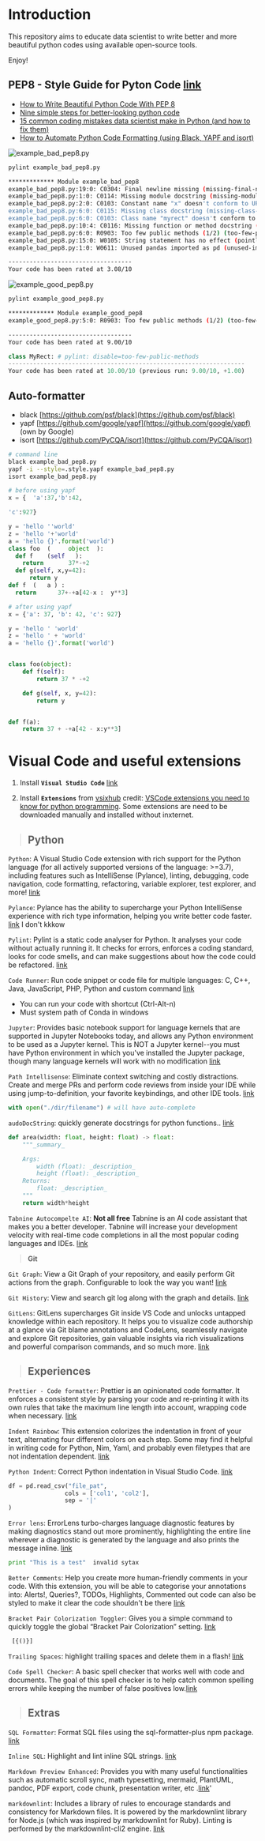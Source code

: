 # Introduction
This repository aims to educate data scientist to write better and more beautiful python codes using available open-source tools.

Enjoy!
## PEP8 - Style Guide for Pyton Code [link](https://peps.python.org/pep-0008/)
- [How to Write Beautiful Python Code With PEP 8](https://realpython.com/python-pep8/)
- [Nine simple steps for better-looking python code](https://towardsdatascience.com/nine-simple-steps-for-better-looking-python-code-87e5d9d3b1cf)
- [15 common coding mistakes data scientist make in Python (and how to fix them)](https://towardsdatascience.com/15-common-coding-mistakes-data-scientist-make-in-python-and-how-to-fix-them-7760467498af)
- [How to Automate Python Code Formatting (using Black, YAPF and isort)](https://www.youtube.com/watch?v=q2d5vrw1Lss)

![example_bad_pep8.py](/img/example_bad.PNG)
```sh
pylint example_bad_pep8.py

************* Module example_bad_pep8
example_bad_pep8.py:19:0: C0304: Final newline missing (missing-final-newline)
example_bad_pep8.py:1:0: C0114: Missing module docstring (missing-module-docstring)
example_bad_pep8.py:2:0: C0103: Constant name "x" doesn't conform to UPPER_CASE naming style (invalid-name)
example_bad_pep8.py:6:0: C0115: Missing class docstring (missing-class-docstring)
example_bad_pep8.py:6:0: C0103: Class name "myrect" doesn't conform to PascalCase naming style (invalid-name)
example_bad_pep8.py:10:4: C0116: Missing function or method docstring (missing-function-docstring)
example_bad_pep8.py:6:0: R0903: Too few public methods (1/2) (too-few-public-methods)
example_bad_pep8.py:15:0: W0105: String statement has no effect (pointless-string-statement)
example_bad_pep8.py:1:0: W0611: Unused pandas imported as pd (unused-import)

-----------------------------------
Your code has been rated at 3.08/10
```

![example_good_pep8.py](/img/example_good.PNG)
```sh
pylint example_good_pep8.py

************* Module example_good_pep8
example_good_pep8.py:5:0: R0903: Too few public methods (1/2) (too-few-public-methods)

-----------------------------------
Your code has been rated at 9.00/10
```

``` python
class MyRect: # pylint: disable=too-few-public-methods
-------------------------------------------------------------------
Your code has been rated at 10.00/10 (previous run: 9.00/10, +1.00)
```

## Auto-formatter
- black [https://github.com/psf/black](https://github.com/psf/black)
- yapf [https://github.com/google/yapf](https://github.com/google/yapf) (own by Google)
- isort [https://github.com/PyCQA/isort](https://github.com/PyCQA/isort)

```sh
# command line
black example_bad_pep8.py
yapf -i --style=.style.yapf example_bad_pep8.py
isort example_bad_pep8.py
```

``` python
# before using yapf
x = {  'a':37,'b':42,

'c':927}

y = 'hello ''world'
z = 'hello '+'world'
a = 'hello {}'.format('world')
class foo  (     object  ):
  def f    (self   ):
    return       37*-+2
  def g(self, x,y=42):
      return y
def f  (   a ) :
  return      37+-+a[42-x :  y**3]
```

``` python
# after using yapf
x = {'a': 37, 'b': 42, 'c': 927}

y = 'hello ' 'world'
z = 'hello ' + 'world'
a = 'hello {}'.format('world')


class foo(object):
    def f(self):
        return 37 * -+2

    def g(self, x, y=42):
        return y


def f(a):
    return 37 + -+a[42 - x:y**3]

```

# Visual Code and  useful extensions

1. Install **`Visual Studio Code`** [link](https://code.visualstudio.com/download)

2. Install **`Extensions`** from [vsixhub](https://www.vsixhub.com/) credit: [VSCode extensions you need to know for python programming](https://www.youtube.com/watch?v=SxzzFwzPYqo). Some extensions are need to be downloaded manually and installed without inxternet.

> ## Python

`Python`: A Visual Studio Code extension with rich support for the Python language (for all actively supported versions of the language: >=3.7), including features such as IntelliSense (Pylance), linting, debugging, code navigation, code formatting, refactoring, variable explorer, test explorer, and more! [link](https://www.vsixhub.com/vsix/116173/)

`Pylance`:  Pylance has the ability to supercharge your Python IntelliSense experience with rich type information, helping you write better code faster. [link](https://www.vsixhub.com/vsix/116403/) I don't kkkow

`Pylint`:  Pylint is a static code analyser for Python. It analyses your code without actually running it. It checks for errors, enforces a coding standard, looks for code smells, and can make suggestions about how the code could be refactored. [link](https://www.vsixhub.com/vsix/112166/)

`Code Runner`:  Run code snippet or code file for multiple languages: C, C++, Java, JavaScript, PHP, Python and custom command [link](https://www.vsixhub.com/vsix/43/)

- You can run your code with shortcut (Ctrl-Alt-n)
- Must system path of Conda in windows

`Jupyter`:  Provides basic notebook support for language kernels that are supported in Jupyter Notebooks today, and allows any Python environment to be used as a Jupyter kernel. This is NOT a Jupyter kernel--you must have Python environment in which you've installed the Jupyter package, though many language kernels will work with no modification [link](https://www.vsixhub.com/vsix/114775/)

`Path Intellisense`:  Eliminate context switching and costly distractions. Create and merge PRs and perform code reviews from inside your IDE while using jump-to-definition, your favorite keybindings, and other IDE tools. [link](https://www.vsixhub.com/vsix/3332/)

``` python
with open("./dir/filename") # will have auto-complete
```

`audoDocString`:  quickly generate docstrings for python functions.. [link](https://www.vsixhub.com/vsix/4771/)

``` python
def area(width: float, height: float) -> float:
    """_summary_

    Args:
        width (float): _description_
        height (float): _description_
    Returns:
        float: _description_
    """
    return width*height
```

`Tabnine Autocompelte AI`:  **Not all free** Tabnine is an AI code assistant that makes you a better developer. Tabnine will increase your development velocity with real-time code completions in all the most popular coding languages and IDEs. [link](https://www.vsixhub.com/vsix/4232/)

> **Git**

`Git Graph`: View a Git Graph of your repository, and easily perform Git actions from the graph. Configurable to look the way you want! [link](https://www.vsixhub.com/vsix/13/)

`Git History`:  View and search git log along with the graph and details. [link](https://www.vsixhub.com/vsix/2001/)

`GitLens`:  GitLens supercharges Git inside VS Code and unlocks untapped knowledge within each repository. It helps you to visualize code authorship at a glance via Git blame annotations and CodeLens, seamlessly navigate and explore Git repositories, gain valuable insights via rich visualizations and powerful comparison commands, and so much more. [link](https://www.vsixhub.com/vsix/112166/)

> ## Experiences

`Prettier - Code formatter`: Prettier is an opinionated code formatter. It enforces a consistent style by parsing your code and re-printing it with its own rules that take the maximum line length into account, wrapping code when necessary. [link](https://www.vsixhub.com/vsix/47/)

`Indent Rainbow`: This extension colorizes the indentation in front of your text, alternating four different colors on each step. Some may find it helpful in writing code for Python, Nim, Yaml, and probably even filetypes that are not indentation dependent. [link](https://www.vsixhub.com/vsix/1824/)

`Python Indent`:  Correct Python indentation in Visual Studio Code. [link](https://www.vsixhub.com/vsix/1004/)

``` python
df = pd.read_csv("file_pat",
                cols = ['col1', 'col2'],
                sep = '|'
)
```

`Error lens`:  ErrorLens turbo-charges language diagnostic features by making diagnostics stand out more prominently, highlighting the entire line wherever a diagnostic is generated by the language and also prints the message inline. [link](https://www.vsixhub.com/vsix/4148/)

``` python
print "This is a test"  invalid sytax
```

`Better Comments`:  Help you create more human-friendly comments in your code. With this extension, you will be able to categorise your annotations into: Alerts!, Queries?, TODOs, Highlights, Commented out code can also be styled to make it clear the code shouldn't be there [link](https://www.vsixhub.com/vsix/4148/)

`Bracket Pair Colorization Toggler`: Gives you a simple command to quickly toggle the global “Bracket Pair Colorization” setting. [link](https://www.vsixhub.com/vsix/76042/)

``` python
 [{()}]
```

`Trailing Spaces`: highlight trailing spaces and delete them in a flash! [link](https://www.vsixhub.com/vsix/4298/)

`Code Spell Checker`: A basic spell checker that works well with code and documents. The goal of this spell checker is to help catch common spelling errors while keeping the number of false positives low.[link](https://www.vsixhub.com/vsix/1949/)

> ## Extras

`SQL Formatter`: Format SQL files using the sql-formatter-plus npm package. [link](https://www.vsixhub.com/vsix/5708/)

`Inline SQL`: Highlight and lint inline SQL strings. [link](https://www.vsixhub.com/vsix/76198/)

`Markdown Preview Enhanced`: Provides you with many useful functionalities such as automatic scroll sync, math typesetting, mermaid, PlantUML, pandoc, PDF export, code chunk, presentation writer, etc .[link](https://www.vsixhub.com/vsix/1953/)'

`markdownlint`:  Includes a library of rules to encourage standards and consistency for Markdown files. It is powered by the markdownlint library for Node.js (which was inspired by markdownlint for Ruby). Linting is performed by the markdownlint-cli2 engine. [link](https://www.vsixhub.com/vsix/1940/)
